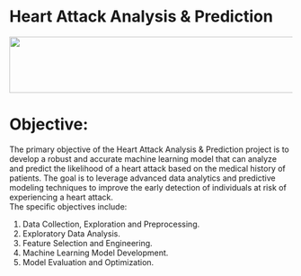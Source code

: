 # Heart Attack Analysis & Prediction
<img src="https://clipart-library.com/img/1095592.jpg" width="800" height="100">

# Objective:
The primary objective of the Heart Attack Analysis & Prediction project is to develop a robust and accurate machine learning model that can analyze and predict the likelihood of a heart attack based on the medical history of patients. The goal is to leverage advanced data analytics and predictive modeling techniques to improve the early detection of individuals at risk of experiencing a heart attack.<br>
The specific objectives include:<br>
1. Data Collection, Exploration and Preprocessing.
2. Exploratory Data Analysis.
3. Feature Selection and Engineering.
4. Machine Learning Model Development.
5. Model Evaluation and Optimization.
